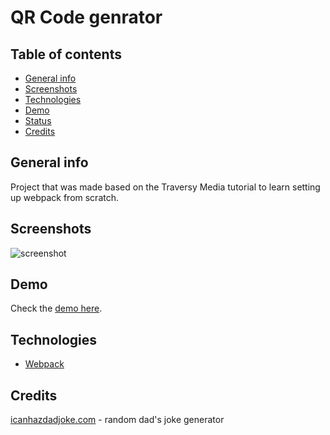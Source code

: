 # QR Code genrator

## Table of contents

- [General info](#general-info)
- [Screenshots](#screenshots)
- [Technologies](#technologies)
- [Demo](#installation-and-running)
- [Status](#status)
- [Credits](#credits)

## General info

Project that was made based on the Traversy Media tutorial to learn setting up webpack from scratch.

## Screenshots
![screenshot]()

## Demo

Check the [demo here]().

## Technologies

- [Webpack](https://github.com/webpack/webpack)

## Credits

[icanhazdadjoke.com](https://icanhazdadjoke.com) - random dad's joke generator
